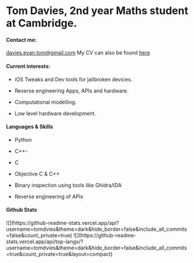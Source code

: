 <h1>Tom Davies, 2nd year Maths student at Cambridge.</h1>
<h4>Contact me:</h4>
<a href="mailto:davies.evan.tom@gmail.com">davies.evan.tom@gmail.com</a>
My CV can also be found <a href="https://tomdvies.github.io/tomdaviescv2023.pdf">here</a>

<h4>Current interests:</h4>

- iOS Tweaks and Dev tools for jailbroken devices.

- Reverse engineering Apps, APIs and hardware.

- Computational modelling.

- Low level hardware development.

<h4>Languages & Skills</h4>

- Python

- C++-
- C
- Objective C & C++
- Binary inspection using tools like Ghidra/IDA
- Reverse engineering of APIs

<h4> Github Stats</h4>
![](https://github-readme-stats.vercel.app/api?username=tomdvies&theme=dark&hide_border=false&include_all_commits=false&count_private=true)
![](https://github-readme-stats.vercel.app/api/top-langs/?username=tomdvies&theme=dark&hide_border=false&include_all_commits=true&count_private=true&layout=compact)
